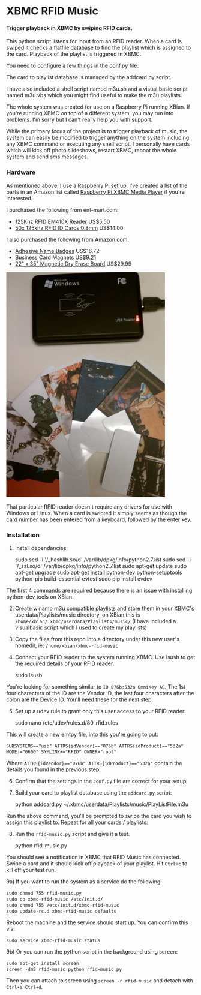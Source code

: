 XBMC RFID Music
===============

#### Trigger playback in XBMC by swiping RFID cards.

This python script listens for input from an RFID reader. When a card is swiped it checks a flatfile database to find the playlist which is assigned to the card. Playback of the playlist is triggered in XBMC.

You need to configure a few things in the conf.py file.

The card to playlist database is managed by the addcard.py script.

I have also included a shell script named m3u.sh and a visual basic script named m3u.vbs which you might find useful to make the m3u playlists.

The whole system was created for use on a Raspberry Pi running XBian. If you're running XBMC on top of a different system, you may run into problems. I'm sorry but I can't really help you with support.

While the primary focus of the project is to trigger playback of music, the system can easily be modified to trigger anything on the system including any XBMC command or executing any shell script. I personally have cards which will kick off photo slideshows, restart XBMC, reboot the whole system and send sms messages.

### Hardware

As mentioned above, I use a Raspberry Pi set up. I've created a list of the parts in an Amazon list called [Raspberry Pi XBMC Media Player](http://www.amazon.com/Raspberry-Pi-XBMC-Media-Player/lm/R2B7HG8WFE2FON) if you're interested.

I purchased the following from ent-mart.com:

* [125Khz RFID EM410X Reader](http://www.ent-mart.com/catalog/product_info.php/cPath/49/products_id/108) US$5.50
* [50x 125khz RFID ID Cards 0.8mm](http://www.ent-mart.com/catalog/product_info.php/cPath/40_41_56/products_id/140) US$14.00

I also purchased the following from Amazon.com:

* [Adhesive Name Badges](http://www.amazon.com/gp/product/B00007LVCN/ref=oh_details_o00_s00_i00?ie=UTF8&psc=1) US$16.72
* [Business Card Magnets](http://www.amazon.com/gp/product/B002YNQ8OI/ref=oh_details_o00_s01_i00?ie=UTF8&psc=1) US$9.21
* [22" x 35" Magnetic Dry Erase Board](http://www.amazon.com/Board-Dudes-Decor-Magnetic-87060UN-4/dp/B001G60IT0) US$29.99

![hardware](rfid-music.jpg?raw=true)

That particular RFID reader doesn't require any drivers for use with Windows or Linux. When a card is swipted it simply seems as though the card number has been entered from a keyboard, followed by the enter key.

### Installation

1) Install dependancies:

    sudo sed -i '/_hashlib.so/d' /var/lib/dpkg/info/python2.7.list
    sudo sed -i '/_ssl.so/d' /var/lib/dpkg/info/python2.7.list
    sudo apt-get update
    sudo apt-get upgrade
    sudo apt-get install python-dev python-setuptools python-pip build-essential evtest
    sudo pip install evdev
    
The first 4 commands are required because there is an issue with installing python-dev tools on XBian.

2) Create winamp m3u compatible playlists and store them in your XBMC's userdata/Playlists/music directory, on XBian this is `/home/xbian/.xbmc/userdata/Playlists/music/` (I have included a visualbasic script which I used to create my playlists)

3) Copy the files from this repo into a directory under this new user's homedir, ie: `/home/xbian/xbmc-rfid-music`

4) Connect your RFID reader to the system running XBMC. Use lsusb to get the required details of your RFID reader.

    sudo lsusb

You're looking for something similar to `ID 076b:532a OmniKey AG`. The 1st four characters of the ID are the Vendor ID, the last four characters after the colon are the Device ID. You'll need these for the next step.

5) Set up a udev rule to grant only this user access to your RFID reader:

    sudo nano /etc/udev/rules.d/80-rfid.rules
    
This will create a new emtpy file, into this you're going to put:

    SUBSYSTEMS=="usb" ATTRS{idVendor}=="076b" ATTRS{idProduct}=="532a" MODE:="0600" SYMLINK+="RFID" OWNER="root"

Where `ATTRS{idVendor}=="076b" ATTRS{idProduct}=="532a"` contain the details you found in the previous step.

6) Confirm that the settings in the `conf.py` file are correct for your setup

7) Build your card to playlist database using the `addcard.py` script:

    python addcard.py ~/.xbmc/userdata/Playlists/music/PlayListFile.m3u

Run the above command, you'll be prompted to swipe the card you wish to assign this playlist to. Repeat for all your cards / playlists.

8) Run the `rfid-music.py` script and give it a test.

    python rfid-music.py

You should see a notification in XBMC that RFID Music has connected. Swipe a card and it should kick off playback of your playlist. Hit `Ctrl+c` to kill off your test run.
    
9a) If you want to run the system as a service do the following:

    sudo chmod 755 rfid-music.py
    sudo cp xbmc-rfid-music /etc/init.d/
    sudo chmod 755 /etc/init.d/xbmc-rfid-music
    sudo update-rc.d xbmc-rfid-music defaults

Reboot the machine and the service should start up. You can confirm this via:

    sudo service xbmc-rfid-music status

9b) Or you can run the python script in the background using screen:

    sudo apt-get install screen
    screen -dmS rfid-music python rfid-music.py

Then you can attach to screen using `screen -r rfid-music` and detach with `Ctrl+a Ctrl+d`.
